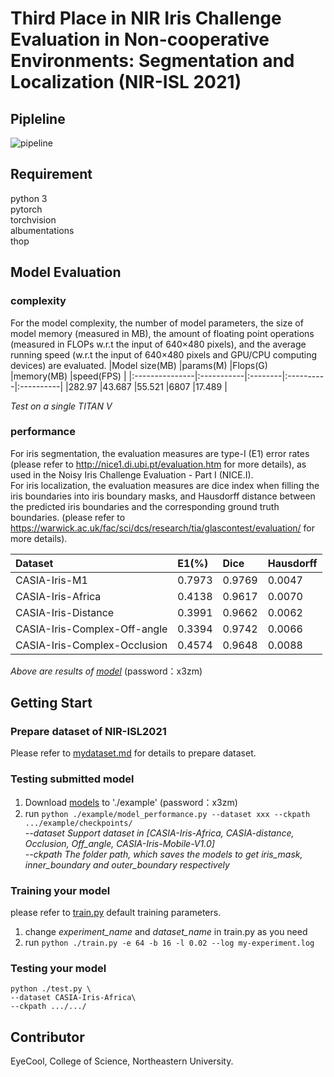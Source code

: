 # Third Place in NIR Iris Challenge Evaluation in Non-cooperative Environments: Segmentation and Localization (NIR-ISL 2021)


## Pipleline
![pipeline](pipeline.png)


## Requirement
python 3  
pytorch  
torchvision  
albumentations  
thop


## Model Evaluation
### complexity
For the model complexity, the number of model parameters, the size of model memory (measured in MB), the amount of floating point operations (measured in FLOPs w.r.t the input of 640×480 pixels), and the average running speed (w.r.t the input of 640×480 pixels and GPU/CPU computing devices) are evaluated.
|Model size(MB)  |params(M)   |Flops(G) |memory(MB) |speed(FPS) |
|:---------------|:-----------|:--------|:----------|:----------|
|282.97          |43.687      |55.521   |6807       |17.489     |

*Test on a single TITAN V*

### performance
For iris segmentation, the evaluation measures are type-I (E1) error rates (please refer to http://nice1.di.ubi.pt/evaluation.htm for more details), as used in the Noisy Iris Challenge Evaluation - Part I (NICE.I).  
For iris localization, the evaluation measures are dice index when filling the iris boundaries into iris boundary masks, and Hausdorff distance between the predicted iris boundaries and the corresponding ground truth boundaries. (please refer to https://warwick.ac.uk/fac/sci/dcs/research/tia/glascontest/evaluation/ for more details). 

|Dataset                        |E1(%)        |Dice       |Hausdorff   |
|:------------------------------|:------------|:----------|:-----------|
|CASIA-Iris-M1                  |0.7973       |0.9769     |0.0047      |
|CASIA-Iris-Africa              |0.4138       |0.9617     |0.0070      |
|CASIA-Iris-Distance            |0.3991       |0.9662     |0.0062      |
|CASIA-Iris-Complex-Off-angle   |0.3394       |0.9742     |0.0066      |
|CASIA-Iris-Complex-Occlusion   |0.4574       |0.9648     |0.0088      |

*Above are results of [model](https://pan.baidu.com/s/11zHhHryzhOhfJJ8NEPlv-g)* (password：x3zm)


## Getting Start

### Prepare dataset of NIR-ISL2021
Please refer to [mydataset.md](datasets/mydataset.md) for details to prepare dataset.

### Testing submitted model
1. Download [models](https://pan.baidu.com/s/11zHhHryzhOhfJJ8NEPlv-g) to './example'  (password：x3zm)  
2. run `python ./example/model_performance.py --dataset xxx --ckpath .../example/checkpoints/`  
*--dataset   Support dataset in [CASIA-Iris-Africa, CASIA-distance, Occlusion, Off_angle, CASIA-Iris-Mobile-V1.0]*  
*--ckpath    The folder path, which saves the models to get iris_mask, inner_boundary and outer_boundary respectively*  

### Training your model
please refer to [train.py](./train.py) default training parameters.
1. change *experiment_name* and *dataset_name* in train.py as you need
2. run `python ./train.py -e 64 -b 16 -l 0.02 --log my-experiment.log`

### Testing your model
```
python ./test.py \
--dataset CASIA-Iris-Africa\
--ckpath .../.../
```


## Contributor
EyeCool, College of Science, Northeastern University.

